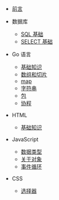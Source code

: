 - [前言](/)
- 数据库
  
   - [SQL 基础](MySQL/SQL)
   - [SELECT 基础](MySQL/SELECT)
- Go 语言
   - [基础知识](Go/index.md)
   - [数组和切片](Go/Array.md)
   - [map](Go/Map.md)
   - [字符串](Go/String.md)
   - [包](Go/package.md)
   - [协程](Go/Groutine.md)
- HTML
  
   - [基础知识](HTML/index)
- JavaScript
  
   - [数据类型](JavaScript/data-type)
   - [关于对象](JavaScript/Object)
   - [事件循环](JavaScript/event-loop)
- CSS
   - [选择器](CSS/Selector)




